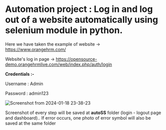 # Automation project : Log in and log out of a website automatically using selenium module in python. 

Here we have taken the example of website -> https://www.orangehrm.com/

Website's log in page -> https://opensource-demo.orangehrmlive.com/web/index.php/auth/login

**Credentials :-**

Username : Admin

Password : admin123


![Screenshot from 2024-01-18 23-38-23](https://github.com/bandhan-majumder/Auto_authentication_Login_Logout/assets/133476557/2cee2031-7aab-44c9-92cf-2d65f7e067c2)


Screenshot of every step will be saved at **autoSS** folder (login - logout page and dashboard).. If error occurs, one photo of error symbol will also be saved at the same folder
